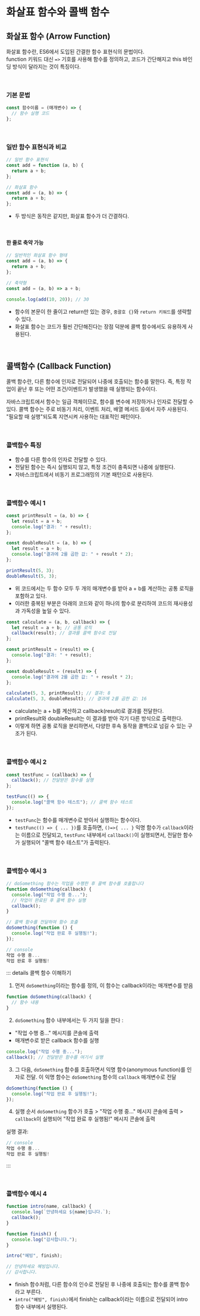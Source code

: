 # 화살표 함수와 콜백 함수

## 화살표 함수 (Arrow Function)

화살표 함수란, ES6에서 도입된 간결한 함수 표현식의 문법이다. <br>
function 키워드 대신 `=>` 기호를 사용해 함수를 정의하고, 코드가 간단해지고 this 바인딩 방식이 달라지는 것이 특징이다.

<br>

### 기본 문법

```js
const 함수이름 = (매개변수) => {
  // 함수 실행 코드
};
```

<br>

### 일반 함수 표현식과 비교

```js
// 일반 함수 표현식
const add = function (a, b) {
  return a + b;
};

// 화살표 함수
const add = (a, b) => {
  return a + b;
};
```

- 두 방식은 동작은 같지만, 화살표 함수가 더 간결하다.

<br>

#### 한 줄로 축약 가능

```js
// 일반적인 화살표 함수 형태
const add = (a, b) => {
  return a + b;
};

// 축약형
const add = (a, b) => a + b;

console.log(add(10, 20)); // 30
```

- 함수의 본문이 한 줄이고 return만 있는 경우, `중괄호 {}`와 `return 키워드`를 생략할 수 있다.
- 화살표 함수는 코드가 훨씬 간단해진다는 장점 덕분에 콜백 함수에서도 유용하게 사용된다.

<br>

## 콜백함수 (Callback Function)

콜백 함수란, 다른 함수에 인자로 전달되어 나중에 호출되는 함수를 말한다.
즉, 특정 작업이 끝난 후 또는 어떤 조건/이벤트가 발생했을 때 실행되는 함수이다.

자바스크립트에서 함수는 일급 객체이므로, 함수를 변수에 저장하거나 인자로 전달할 수 있다. 콜백 함수는 주로 비동기 처리, 이벤트 처리, 배열 메서드 등에서 자주 사용된다. "필요할 때 실행"되도록 지연시켜 사용하는 대표적인 패턴이다.

<br>

### 콜백함수 특징

- 함수를 다른 함수의 인자로 전달할 수 있다.
- 전달된 함수는 즉시 실행되지 않고, 특정 조건이 충족되면 나중에 실행된다.
- 자바스크립트에서 비동기 프로그래밍의 기본 패턴으로 사용된다.

<br>

### 콜백함수 예시 1

```js
const printResult = (a, b) => {
  let result = a + b;
  console.log("결과: " + result);
};

const doubleResult = (a, b) => {
  let result = a + b;
  console.log("결과에 2를 곱한 값: " + result * 2);
};

printResult(5, 3);
doubleResult(5, 3);
```

- 위 코드에서는 두 함수 모두 두 개의 매개변수를 받아 a + b를 계산하는 공통 로직을 포함하고 있다.
- 이러한 중복된 부분은 아래의 코드와 같이 하나의 함수로 분리하여 코드의 재사용성과 가독성을 높일 수 있다.

```js
const calculate = (a, b, callback) => {
  let result = a + b; // 공통 로직
  callback(result); // 결과를 콜백 함수로 전달
};

const printResult = (result) => {
  console.log("결과: " + result);
};

const doubleResult = (result) => {
  console.log("결과에 2를 곱한 값: " + result * 2);
};

calculate(5, 3, printResult); // 결과: 8
calculate(5, 3, doubleResult); // 결과에 2를 곱한 값: 16
```

- calculate는 a + b를 계산하고 callback(result)로 결과를 전달한다.
- printResult와 doubleResult는 이 결과를 받아 각기 다른 방식으로 출력한다.
- 이렇게 하면 공통 로직을 분리하면서, 다양한 후속 동작을 콜백으로 넘길 수 있는 구조가 된다.

<br>

### 콜백함수 예시 2

```js
const testFunc = (callback) => {
  callback(); // 전달받은 함수를 실행
};

testFunc(() => {
  console.log("콜백 함수 테스트"); // 콜백 함수 테스트
});
```

- `testFunc`는 함수를 매개변수로 받아서 실행하는 함수이다.
- `testFunc(() => { ... })`를 호출하면, `()=>{ ... }` 익명 함수가 `callback`이라는 이름으로 전달되고, `testFunc` 내부에서 `callback()`이 실행되면서, 전달한 함수가 실행되어 "콜백 함수 테스트"가 출력된다.

<br>

### 콜백함수 예시 3

```js
// doSomething 함수는 작업을 수행한 후 콜백 함수를 호출합니다
function doSomething(callback) {
  console.log("작업 수행 중...");
  // 작업이 완료된 후 콜백 함수 실행
  callback();
}

// 콜백 함수를 전달하여 함수 호출
doSomething(function () {
  console.log("작업 완료 후 실행됨!");
});
```

```js
// console
작업 수행 중...
작업 완료 후 실행됨!
```

::: details 콜백 함수 이해하기

1. 먼저 <code>doSomething</code>이라는 함수를 정의, 이 함수는 callback이라는 매개변수를 받음

```js
function doSomething(callback) {
  // 함수 내용
}
```

2. <code>doSomething</code> 함수 내부에서는 두 가지 일을 한다 :

- "작업 수행 중..." 메시지를 콘솔에 출력
- 매개변수로 받은 callback 함수를 실행

```js
console.log("작업 수행 중...");
callback(); // 전달받은 함수를 여기서 실행
```

3. 그 다음, <code>doSomething</code> 함수를 호출하면서 익명 함수(anonymous function)를 인자로 전달. 이 익명 함수는 <code>doSomething</code> 함수의 <code>callback</code> 매개변수로 전달

```js
doSomething(function () {
  console.log("작업 완료 후 실행됨!");
});
```

4. 실행 순서
   <code>doSomething</code> 함수가 호출 > "작업 수행 중..." 메시지 콘솔에 출력 > <code>callback</code>이 실행되어 "작업 완료 후 실행됨!" 메시지 콘솔에 출력

실행 결과:

```js
// console
작업 수행 중...
작업 완료 후 실행됨!
```

:::

<br>

### 콜백함수 예시 4

```js
function intro(name, callback) {
  console.log(`안녕하세요 ${name}입니다.`);
  callback();
}

function finish() {
  console.log("감사합니다.");
}

intro("혜빙", finish);

// 안녕하세요 혜빙입니다.
// 감사합니다.
```

- finish 함수처럼, 다른 함수의 인수로 전달된 후 나중에 호출되는 함수를 콜백 함수라고 부른다.
- `intro("혜빙", finish)`에서 finish는 callback이라는 이름으로 전달되어 intro 함수 내부에서 실행된다.
